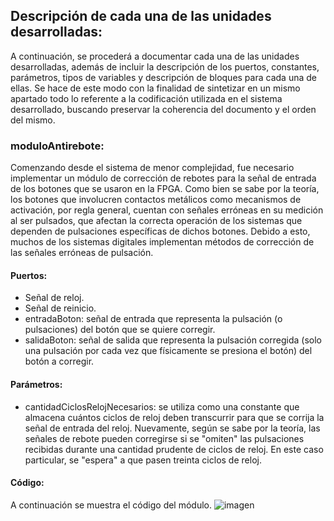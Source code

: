 ## Descripción de cada una de las unidades desarrolladas:
A continuación, se procederá a documentar cada una de las unidades desarrolladas, además de incluir la descripción de los puertos, constantes, parámetros, tipos de variables y descripción de bloques para cada una de ellas. Se hace de este modo con la finalidad de sintetizar en un mismo apartado todo lo referente a la codificación utilizada en el sistema desarrollado, buscando preservar la coherencia del documento y el orden del mismo.

### moduloAntirebote:
Comenzando desde el sistema de menor complejidad, fue necesario implementar un módulo de corrección de rebotes para la señal de entrada de los botones que se usaron en la FPGA. Como bien se sabe por la teoría, los botones que involucren contactos metálicos como mecanismos de activación, por regla general, cuentan con señales erróneas en su medición al ser pulsados, que afectan la correcta operación de los sistemas que dependen de pulsaciones específicas de dichos botones. Debido a esto, muchos de los sistemas digitales implementan métodos de corrección de las señales erróneas de pulsación.

#### Puertos:
* Señal de reloj.
* Señal de reinicio.
* entradaBoton: señal de entrada que representa la pulsación (o pulsaciones) del botón que se quiere corregir.
* salidaBoton: señal de salida que representa la pulsación corregida (solo una pulsación por cada vez que físicamente se presiona el botón) del botón a corregir.

#### Parámetros:
* cantidadCiclosRelojNecesarios: se utiliza como una constante que almacena cuántos ciclos de reloj deben transcurrir para que se corrija la señal de entrada del reloj. Nuevamente, según se sabe por la teoría, las señales de rebote pueden corregirse si se "omiten" las pulsaciones recibidas durante una cantidad prudente de ciclos de reloj. En este caso particular, se "espera" a que pasen treinta ciclos de reloj.

#### Código:
A continuación se muestra el código del módulo.
![imagen](/images/picture.jpg)



